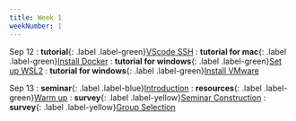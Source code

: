 ```yaml
---
title: Week 1
weekNumber: 1
---
```


Sep 12
: **tutorial**{: .label .label-green}[VScode SSH](https://mp.weixin.qq.com/s/cnEFK1VX2hM_VBev8MdpVQ)
  : **tutorial for mac**{: .label .label-green}[Install Docker](https://mp.weixin.qq.com/s/juWtNUnIuFJfXoP_6eKIKg)
: **tutorial for windows**{: .label .label-green}[Set up WSL2](https://mp.weixin.qq.com/s/juWtNUnIuFJfXoP_6eKIKg)
  : **tutorial for windows**{: .label .label-green}[Install VMware](https://mp.weixin.qq.com/s/Lsbyk522TbrXagd2Mf_M5w)

Sep 13
: **seminar**{: .label .label-blue}[Introduction](/ICS-23-Fall/assets/23-slides/1-intro.pdf)
  : **resources**{: .label .label-green}[Warm up](/ICS-23-Fall/assets/23-slides/0-guidance.pdf)
: **survey**{: .label .label-yellow}[Seminar Construction](https://www.wjx.cn/vm/QgoYdKb.aspx)
  : **survey**{: .label .label-yellow}[Group Selection](https://docs.qq.com/sheet/DUnlUR1VhY0xnamNS)